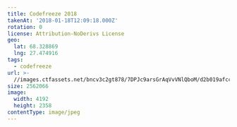 ```yaml
---
title: Codefreeze 2018
takenAt: '2018-01-18T12:09:18.000Z'
rotation: 0
license: Attribution-NoDerivs License
geo:
  lat: 68.328869
  lng: 27.474916
tags:
  - codefreeze
url: >-
  //images.ctfassets.net/bncv3c2gt878/7DPJc9arsGrAqVvVNlQboM/d2b019afcc90817faecf346d694e8ccf/codefreeze-2018_39801706111_o
size: 2562066
image:
  width: 4192
  height: 2358
contentType: image/jpeg
---
```


